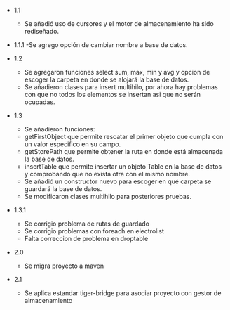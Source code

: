 - 1.1
    - Se añadió uso de cursores y el motor de almacenamiento ha sido rediseñado.
- 1.1.1 
    -Se agrego opción de cambiar nombre a base de datos.

- 1.2 
    - Se agregaron funciones select sum, max, min y avg y opcion de escoger la carpeta en donde
    se alojará la base de datos.
    - Se añadieron clases para insert multihilo, por ahora hay problemas con que no todos los elementos se insertan 	asi que no serán ocupadas.

- 1.3
    - Se añadieron funciones:
    - getFirstObject que permite rescatar el primer objeto que cumpla con un valor especifico en su campo.
    - getStorePath que permite obtener la ruta en donde está almacenada la base de datos.
    - insertTable que permite insertar un objeto Table en la base de datos y comprobando que no exista otra con el mismo nombre.
    - Se añadió un constructor nuevo para escoger en qué carpeta se guardará la base de datos.
    - Se modificaron clases multihilo para posteriores pruebas.

- 1.3.1 
    - Se corrigio problema de rutas de guardado
    - Se corrigio problemas con foreach en electrolist
    - Falta correccion de problema en droptable
    
- 2.0
    - Se migra proyecto a maven

- 2.1
    - Se aplica estandar tiger-bridge para asociar proyecto con 
    gestor de almacenamiento